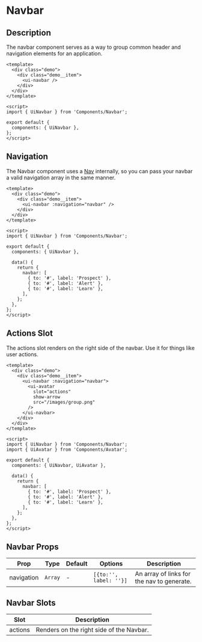 # Navbar

## Description
The navbar component serves as a way to group common header and navigation elements for an application.

```vue
<template>
  <div class="demo">
    <div class="demo__item">
      <ui-navbar />
    </div>
  </div>
</template>

<script>
import { UiNavbar } from 'Components/Navbar';

export default {
  components: { UiNavbar },
};
</script>
```

## Navigation
The Navbar component uses a [Nav](/documentation/nav) internally, so you can pass your navbar a valid navigation array in the same manner.

```vue
<template>
  <div class="demo">
    <div class="demo__item">
      <ui-navbar :navigation="navbar" />
    </div>
  </div>
</template>

<script>
import { UiNavbar } from 'Components/Navbar';

export default {
  components: { UiNavbar },

  data() {
    return {
      navbar: [
        { to: '#', label: 'Prospect' },
        { to: '#', label: 'Alert' },
        { to: '#', label: 'Learn' },
      ],
    };
  },
};
</script>
```

## Actions Slot
The actions slot renders on the right side of the navbar. Use it for things like user actions.

```vue
<template>
  <div class="demo">
    <div class="demo__item">
      <ui-navbar :navigation="navbar">
        <ui-avatar
          slot="actions"
          show-arrow
          src="/images/group.png"
        />
      </ui-navbar>
    </div>
  </div>
</template>

<script>
import { UiNavbar } from 'Components/Navbar';
import { UiAvatar } from 'Components/Avatar';

export default {
  components: { UiNavbar, UiAvatar },

  data() {
    return {
      navbar: [
        { to: '#', label: 'Prospect' },
        { to: '#', label: 'Alert' },
        { to: '#', label: 'Learn' },
      ],
    };
  },
};
</script>
```

## Navbar Props
| Prop | Type | Default | Options | Description |
| ---- | ---- | ------- | ------- | ----------- |
| navigation | `Array` | - | `[{to:'', label: ''}]` | An array of links for the nav to generate. |

## Navbar Slots
| Slot | Description |
| ---- | ----------- |
| actions | Renders on the right side of the Navbar. |
